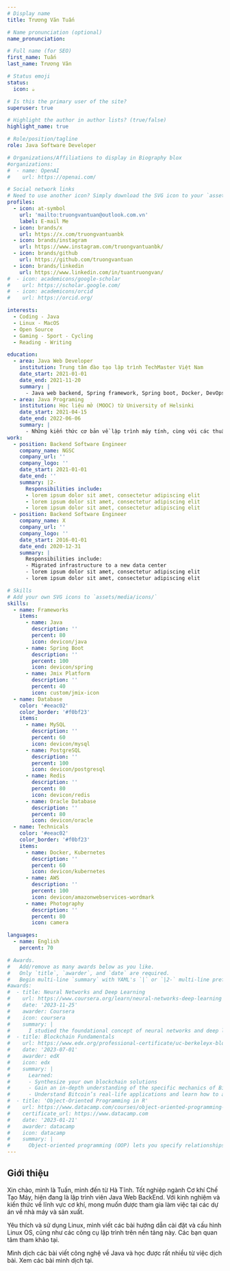 ```yaml
---
# Display name
title: Trương Văn Tuấn

# Name pronunciation (optional)
name_pronunciation:

# Full name (for SEO)
first_name: Tuấn
last_name: Trương Văn

# Status emoji
status:
  icon: ☕️

# Is this the primary user of the site?
superuser: true

# Highlight the author in author lists? (true/false)
highlight_name: true

# Role/position/tagline
role: Java Software Developer

# Organizations/Affiliations to display in Biography blox
#organizations:
#  - name: OpenAI
#    url: https://openai.com/

# Social network links
# Need to use another icon? Simply download the SVG icon to your `assets/media/icons/` folder.
profiles:
  - icon: at-symbol
    url: 'mailto:truongvantuan@outlook.com.vn'
    label: E-mail Me
  - icon: brands/x
    url: https://x.com/truongvantuanbk
  - icon: brands/instagram
    url: https://www.instagram.com/truongvantuanbk/
  - icon: brands/github
    url: https://github.com/truongvantuan
  - icon: brands/linkedin
    url: https://www.linkedin.com/in/tuantruongvan/
#  - icon: academicons/google-scholar
#    url: https://scholar.google.com/
#  - icon: academicons/orcid
#    url: https://orcid.org/

interests:
  - Coding - Java
  - Linux - MacOS
  - Open Source
  - Gaming - Sport - Cycling
  - Reading - Writing

education:
  - area: Java Web Developer
    institution: Trung tâm đào tạo lập trình TechMaster Việt Nam
    date_start: 2021-01-01
    date_end: 2021-11-20
    summary: |
      - Java web backend, Spring framework, Spring boot, Docker, DevOps.
  - area: Java Programing
    institution: Học liệu mở (MOOC) từ University of Helsinki
    date_start: 2021-04-15
    date_end: 2022-06-06
    summary: |
      - Những kiến thức cơ bản về lập trình máy tính, cùng với các thuật toán và lập trình hướng đối tượng thông qua ngôn ngữ lập trình Java.
work:
  - position: Backend Software Engineer
    company_name: NGSC
    company_url: ''
    company_logo: ''
    date_start: 2021-01-01
    date_end: ''
    summary: |2-
      Responsibilities include:
      - lorem ipsum dolor sit amet, consectetur adipiscing elit
      - lorem ipsum dolor sit amet, consectetur adipiscing elit
      - lorem ipsum dolor sit amet, consectetur adipiscing elit
  - position: Backend Software Engineer
    company_name: X
    company_url: ''
    company_logo: ''
    date_start: 2016-01-01
    date_end: 2020-12-31
    summary: |
      Responsibilities include:
      - Migrated infrastructure to a new data center
      - lorem ipsum dolor sit amet, consectetur adipiscing elit
      - lorem ipsum dolor sit amet, consectetur adipiscing elit

# Skills
# Add your own SVG icons to `assets/media/icons/`
skills:
  - name: Frameworks
    items:
      - name: Java
        description: ''
        percent: 80
        icon: devicon/java
      - name: Spring Boot
        description: ''
        percent: 100
        icon: devicon/spring
      - name: Jmix Platform
        description: ''
        percent: 40
        icon: custom/jmix-icon
  - name: Database
    color: '#eeac02'
    color_border: '#f0bf23'
    items:
      - name: MySQL
        description: ''
        percent: 60
        icon: devicon/mysql
      - name: PostgreSQL
        description: ''
        percent: 100
        icon: devicon/postgresql
      - name: Redis
        description: ''
        percent: 80
        icon: devicon/redis
      - name: Oracle Database
        description: ''
        percent: 80
        icon: devicon/oracle
  - name: Technicals
    color: '#eeac02'
    color_border: '#f0bf23'
    items:
      - name: Docker, Kubernetes
        description: ''
        percent: 60
        icon: devicon/kubernetes
      - name: AWS
        description: ''
        percent: 100
        icon: devicon/amazonwebservices-wordmark
      - name: Photography
        description: ''
        percent: 80
        icon: camera

languages:
  - name: English
    percent: 70

# Awards.
#   Add/remove as many awards below as you like.
#   Only `title`, `awarder`, and `date` are required.
#   Begin multi-line `summary` with YAML's `|` or `|2-` multi-line prefix and indent 2 spaces below.
#awards:
#  - title: Neural Networks and Deep Learning
#    url: https://www.coursera.org/learn/neural-networks-deep-learning
#    date: '2023-11-25'
#    awarder: Coursera
#    icon: coursera
#    summary: |
#      I studied the foundational concept of neural networks and deep learning. By the end, I was familiar with the significant technological trends driving the rise of deep learning; build, train, and apply fully connected deep neural networks; implement efficient (vectorized) neural networks; identify key parameters in a neural network’s architecture; and apply deep learning to your own applications.
#  - title: Blockchain Fundamentals
#    url: https://www.edx.org/professional-certificate/uc-berkeleyx-blockchain-fundamentals
#    date: '2023-07-01'
#    awarder: edX
#    icon: edx
#    summary: |
#      Learned:
#      - Synthesize your own blockchain solutions
#      - Gain an in-depth understanding of the specific mechanics of Bitcoin
#      - Understand Bitcoin’s real-life applications and learn how to attack and destroy Bitcoin, Ethereum, smart contracts and Dapps, and alternatives to Bitcoin’s Proof-of-Work consensus algorithm
#  - title: 'Object-Oriented Programming in R'
#    url: https://www.datacamp.com/courses/object-oriented-programming-with-s3-and-r6-in-r
#    certificate_url: https://www.datacamp.com
#    date: '2023-01-21'
#    awarder: datacamp
#    icon: datacamp
#    summary: |
#      Object-oriented programming (OOP) lets you specify relationships between functions and the objects that they can act on, helping you manage complexity in your code. This is an intermediate level course, providing an introduction to OOP, using the S3 and R6 systems. S3 is a great day-to-day R programming tool that simplifies some of the functions that you write. R6 is especially useful for industry-specific analyses, working with web APIs, and building GUIs.
---
```


## Giới thiệu

Xin chào, mình là Tuấn, mình đến từ Hà Tĩnh. Tốt nghiệp ngành Cơ khí Chế Tạo Máy, hiện đang là lập trình viên Java Web BackEnd.
Với kinh nghiệm và kiến thức về lĩnh vực cơ khí, mong muốn được tham gia làm việc tại các dự án về nhà máy và sản xuất.

Yêu thích và sử dụng Linux, mình viết các bài hướng dẫn cài đặt và cấu hình Linux OS, cũng như các công cụ lập trình trên nền tảng này. Các bạn quan tâm tham khảo tại.

Mình dịch các bài viết công nghệ về Java và học được rất nhiều từ việc dịch bài. Xem các bài mình dịch tại.
